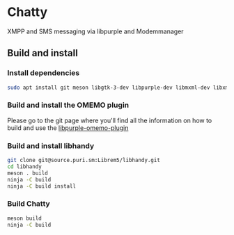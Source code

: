 # Chatty

XMPP and SMS messaging via libpurple and Modemmanager


## Build and install

### Install dependencies

``` bash
sudo apt install git meson libgtk-3-dev libpurple-dev libmxml-dev libxml2-dev libsqlite3-dev libgcrypt20-dev
```

### Build and install the OMEMO plugin

Please go to the git page where you'll find all the information on how to build and use the
[libpurple-omemo-plugin](https://github.com/manchito/libpurple-omemo-plugin)

### Build and install libhandy

``` bash
git clone git@source.puri.sm:Librem5/libhandy.git
cd libhandy
meson . build
ninja -C build
ninja -C build install
```

### Build Chatty
``` bash
meson build
ninja -C build
```
